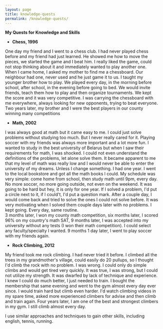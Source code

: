 ```yaml
---
layout: page
title: knowledge-quests
permalink: /knowledge-quests/
---
```


**My Quests for Knowledge and Skills**

* **Chess, 1996**

One day my friend and I went to a chess club. I had never played chess before and my friend had just learned. He showed me how to move the pieces,
we started the game and I beat him. I really liked the game, could not stop thinking about it and immediately wanted to play another one. When 
I came home, I asked my mother to find me a chessboard. Our neighbour had one, never used and he just game it to us. I taught my younger brother 
how to play. We played every day, in the morning before school, after school, in the evening before going to bed. We would invite friends, teach 
them how to play and then organize tournaments. We kept the score and it was very competitive. I was carrying the chessboard with me everywhere, 
always looking for new opponents, trying to beat everyone. Two years later, my brother and I were the best players in our county winning many competitions

* **Math, 2002**

I was always good at math but it came easy to me. I could just solve problems without studying too much. But I never really cared for it. Playing
soccer with my friends was always more important and a lot more fun. I wanted to study in the best university of Belarus but when I saw their 
requirements for math, I was shocked. I could not even understand the definitions of the problems, let alone solve them. It became apparent to me that
my level of math was really low and I would never be able to enter the university of my dreams. Unless I change something. I had one year. I went to the 
local bookstore and got all the math books I could. My schedule was very simple: come home from school, then study math until 9pm, every day. No more
soccer, no more going outside, not even on the weekend. It was going to be hard but hey, it is only for one year. If I solved a problem, I'd put
a circle next to it, if I could't, I'd put a question mark. After a couple day, I would come back and tried to solve the ones I could 
not solve before. It was very motivating when I solved them couple days later with no problems. I kept going. Every day, same routine.<br/>
3 months later, I won my county math competition, six months later, I scored 96% on my country's math SAT, 9 months later, I was accepted 
into my university without any tests (I won their math competition). I could select any faculty/specialty I wanted. 9 months 1 day later, I went to
play soccer with my friends again.

* **Rock Climbing, 2012**

My friend took me rock climbing. I had never tried it before. I climbed all the trees in my grandmother's village, could easily do 20 pullups, so
I thought I'd climb the rock with no problem. I was wrong. I could only do simple climbs and would get tired very quickly. It was true, I was strong, but I could
not utilize my strength. It was dwarfed by lack of technique and experience. I knew I could do much better, I just needed to train. I bought the membership that
same evening and went to the gym almost every day ever since. I would train hard but climb even harder. I'd watch climbing videos in my spare time, asked more
experienced climbers for advise and then climb and train again. Four years later, I am one of the best and strongest climbers in my gym. I still climb almost every
day.<br/>

I use similar approaches and techniques to gain other skills, including english, tennis, running.

